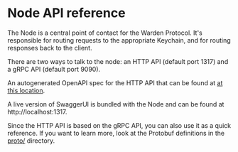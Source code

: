 ﻿---
sidebar_position: 5
---

# Node API reference

The Node is a central point of contact for the Warden Protocol. It's responsible for routing requests to the appropriate Keychain, and for routing responses back to the client.

There are two ways to talk to the node: an HTTP API (default port 1317) and a gRPC API (default port 9090).

An autogenerated OpenAPI spec for the HTTP API that can be found at [at this location](/openapi.yml).

A live version of SwaggerUI is bundled with the Node and can be found at http://localhost:1317.

Since the HTTP API is based on the gRPC API, you can also use it as a quick reference. If you want to learn more, look at the Protobuf definitions in the [proto/](https://github.com/warden-protocol/wardenprotocol/tree/main/proto) directory.
